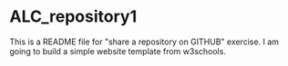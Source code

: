 # ALC_repository1
This is a README file for "share a repository on GITHUB" exercise. I am going to build a simple website template from w3schools.
